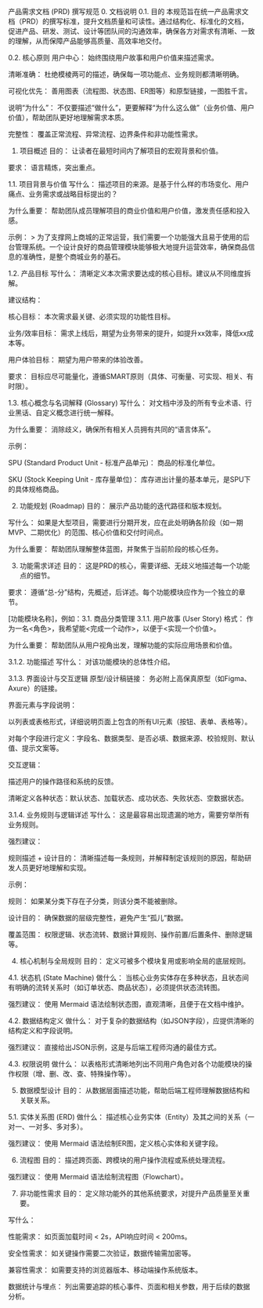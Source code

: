 产品需求文档 (PRD) 撰写规范
0. 文档说明
0.1. 目的
本规范旨在统一产品需求文档（PRD）的撰写标准，提升文档质量和可读性。通过结构化、标准化的文档，促进产品、研发、测试、设计等团队间的沟通效率，确保各方对需求有清晰、一致的理解，从而保障产品能够高质量、高效率地交付。

0.2. 核心原则
用户中心： 始终围绕用户故事和用户价值来描述需求。

清晰准确： 杜绝模棱两可的描述，确保每一项功能点、业务规则都清晰明确。

可视化优先： 善用图表（流程图、状态图、ER图等）和原型链接，一图胜千言。

说明“为什么”： 不仅要描述“做什么”，更要解释“为什么这么做”（业务价值、用户价值），帮助团队更好地理解需求本质。

完整性： 覆盖正常流程、异常流程、边界条件和非功能性需求。

1. 项目概述
目的： 让读者在最短时间内了解项目的宏观背景和价值。

要求： 语言精炼，突出重点。

1.1. 项目背景与价值
写什么： 描述项目的来源。是基于什么样的市场变化、用户痛点、业务需求或战略目标提出的？

为什么重要： 帮助团队成员理解项目的商业价值和用户价值，激发责任感和投入感。

示例： > 为了支撑网上商城的正常运营，我们需要一个功能强大且易于使用的后台管理系统。一个设计良好的商品管理模块能够极大地提升运营效率，确保商品信息的准确性，是整个商城业务的基石。

1.2. 产品目标
写什么： 清晰定义本次需求要达成的核心目标。建议从不同维度拆解。

建议结构：

核心目标： 本次需求最关键、必须实现的功能性目标。

业务/效率目标： 需求上线后，期望为业务带来的提升，如提升xx效率，降低xx成本等。

用户体验目标： 期望为用户带来的体验改善。

要求： 目标应尽可能量化，遵循SMART原则（具体、可衡量、可实现、相关、有时限）。

1.3. 核心概念与名词解释 (Glossary)
写什么： 对文档中涉及的所有专业术语、行业黑话、自定义概念进行统一解释。

为什么重要： 消除歧义，确保所有相关人员拥有共同的“语言体系”。

示例：

SPU (Standard Product Unit - 标准产品单元)： 商品的标准化单位。

SKU (Stock Keeping Unit - 库存量单位)： 库存进出计量的基本单元，是SPU下的具体规格商品。

2. 功能规划 (Roadmap)
目的： 展示产品功能的迭代路径和版本规划。

写什么： 如果是大型项目，需要进行分期开发，应在此处明确各阶段（如一期MVP、二期优化）的范围、核心价值和交付时间点。

为什么重要： 帮助团队理解整体蓝图，并聚焦于当前阶段的核心任务。

3. 功能需求详述
目的： 这是PRD的核心，需要详细、无歧义地描述每一个功能点的细节。

要求： 遵循“总-分”结构，先概述，后详述。每个功能模块应作为一个独立的章节。

[功能模块名称]，例如：3.1. 商品分类管理
3.1.1. 用户故事 (User Story)
格式： 作为一名<角色>，我希望能<完成一个动作>，以便于<实现一个价值>。

为什么重要： 帮助团队从用户视角出发，理解功能的实际应用场景和价值。

3.1.2. 功能描述
写什么： 对该功能模块的总体性介绍。

3.1.3. 界面设计与交互逻辑
原型/设计稿链接： 务必附上高保真原型（如Figma、Axure）的链接。

界面元素与字段说明：

以列表或表格形式，详细说明页面上包含的所有UI元素（按钮、表单、表格等）。

对每个字段进行定义：字段名、数据类型、是否必填、数据来源、校验规则、默认值、提示文案等。

交互逻辑：

描述用户的操作路径和系统的反馈。

清晰定义各种状态：默认状态、加载状态、成功状态、失败状态、空数据状态。

3.1.4. 业务规则与逻辑详述
写什么： 这是最容易出现遗漏的地方，需要穷举所有业务规则。

强烈建议：

规则描述 + 设计目的： 清晰描述每一条规则，并解释制定该规则的原因，帮助研发人员更好地理解和实现。

示例：

规则： 如果某分类下存在子分类，则该分类不能被删除。

设计目的： 确保数据的层级完整性，避免产生“孤儿”数据。

覆盖范围： 权限逻辑、状态流转、数据计算规则、操作前置/后置条件、删除逻辑等。

4. 核心机制与全局规则
目的： 定义可被多个模块复用或影响全局的底层规则。

4.1. 状态机 (State Machine)
做什么： 当核心业务实体存在多种状态，且状态间有明确的流转关系时（如订单状态、商品状态），必须提供状态流转图。

强烈建议： 使用 Mermaid 语法绘制状态图，直观清晰，且便于在文档中维护。

4.2. 数据结构定义
做什么： 对于复杂的数据结构（如JSON字段），应提供清晰的结构定义和字段说明。

强烈建议： 直接给出JSON示例，这是与后端工程师沟通的最佳方式。

4.3. 权限说明
做什么： 以表格形式清晰地列出不同用户角色对各个功能模块的操作权限（增、删、改、查、特殊操作等）。

5. 数据模型设计
目的： 从数据层面描述功能，帮助后端工程师理解数据结构和关联关系。

5.1. 实体关系图 (ERD)
做什么： 描述核心业务实体（Entity）及其之间的关系（一对一、一对多、多对多）。

强烈建议： 使用 Mermaid 语法绘制ER图，定义核心实体和关键字段。

6. 流程图
目的： 描述跨页面、跨模块的用户操作流程或系统处理流程。

强烈建议： 使用 Mermaid 语法绘制流程图（Flowchart）。

7. 非功能性需求
目的： 定义除功能外的其他系统要求，对提升产品质量至关重要。

写什么：

性能需求： 如页面加载时间 < 2s，API响应时间 < 200ms。

安全性需求： 如关键操作需要二次验证，数据传输需加密等。

兼容性需求： 如需要支持的浏览器版本、移动端操作系统版本。

数据统计与埋点： 列出需要追踪的核心事件、页面和相关参数，用于后续的数据分析。